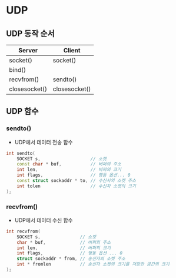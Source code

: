 # UDP
## UDP 동작 순서

| Server  | Client |
|--|--|
| socket() | socket() |
| bind() |  |
| recvfrom() | sendto() |
| closesocket() | closesocket() |

## UDP 함수
### sendto()
 - UDP에서 데이터 전송 함수

```cpp
int sendto( 
	SOCKET s,					// 소켓
	const char * buf, 			// 버퍼의 주소
	int len, 					// 버퍼의 크기
	int flags, 					// 행동 옵션... 0
	const struct sockaddr * to, // 수신사의 소켓 주소
	int tolen					// 수신자 소켓의 크기
);				
```
### recvfrom()
 - UDP에서 데이터 수신 함수

```cpp
int recvfrom( 
	SOCKET s, 				// 소켓
	char * buf, 			// 버퍼의 주소
	int len, 				// 버퍼의 크기
	int flags, 				// 행동 옵션 ... 0
	struct sockaddr * from, // 송신자의 소켓 주소
	int * fromlen 			// 송신자 소켓의 크기를 저장한 공간의 크기
);
```
<!--stackedit_data:
eyJoaXN0b3J5IjpbNzAzMjcxNjZdfQ==
-->